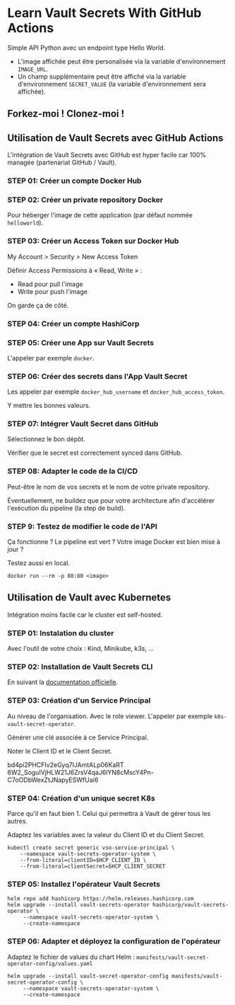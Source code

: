 # Learn Vault Secrets With GitHub Actions

Simple API Python avec un endpoint type Hello World.

- L'image affichée peut être personalisée via la variable d'environnement `IMAGE_URL`.  
- Un champ supplémentaire peut être affiché via la variable d'environnement `SECRET_VALUE` (la variable d'environnement sera affichée).

## Forkez-moi ! Clonez-moi !


## Utilisation de Vault Secrets avec GitHub Actions

L'intégration de Vault Secrets avec GitHub est hyper facile car 100% managée (partenariat GitHub / Vault).

### STEP 01: Créer un compte Docker Hub

### STEP 02: Créer un private repository Docker

Pour héberger l'image de cette application (par défaut nommée `helloworld`).

### STEP 03: Créer un Access Token sur  Docker Hub

My Account > Security > New Access Token

Définir Access Permissions à « Read, Write » :

- Read pour pull l'image
- Write pour push l'image

On garde ça de côté.

### STEP 04: Créer un compte HashiCorp

### STEP 05: Créer une App sur Vault Secrets

L'appeler par exemple `docker`.

### STEP 06: Créer des secrets dans l'App Vault Secret

Les appeler par exemple `docker_hub_username` et `docker_hub_access_token`.

Y mettre les bonnes valeurs.

### STEP 07: Intégrer Vault Secret dans GitHub

Sélectionnez le bon dépôt.

Vérifier que le secret est correctement synced dans GitHub.

### STEP 08: Adapter le code de la CI/CD

Peut-être le nom de vos secrets et le nom de votre private repository.

Éventuellement, ne buildez que pour votre architecture afin d'accélérer l'exécution du pipeline (la step de build).

### STEP 9: Testez de modifier le code de l'API

Ça fonctionne ? Le pipeline est vert ? Votre image Docker est bien mise à jour ?

Testez aussi en local.

```shell
docker run --rm -p 80:80 <image>
```

## Utilisation de Vault avec Kubernetes

Intégration moins facile car le cluster est self-hosted.

### STEP 01: Instalation du cluster

Avec l'outil de votre choix : Kind, Minikube, k3s, ...

### STEP 02: Installation de Vault Secrets CLI

En suivant la [documentation officielle](https://developer.hashicorp.com/hcp/tutorials/get-started-hcp-vault-secrets/hcp-vault-secrets-install-cli).

### STEP 03: Création d'un Service Principal

Au niveau de l'organisation. Avec le role viewer. L'appeler par exemple `k8s-vault-secret-operator`.

Générer une clé associée à ce Service Principal.

Noter le Client ID et le Client Secret.

bd4pi2PHCFIv2eGyq7lJAmtALp06KaRT
6W2_SoguIVjHLW21J6ZrsV4qaJ6lYN8cMscY4Pn-C7oODbWexZtJNapyESWfUai6

### STEP 04: Création d'un unique secret K8s

Parce qu'il en faut bien 1. Celui qui permettra à Vault de gérer tous les autres.

Adaptez les variables avec la valeur du Client ID et du Client Secret.

```shell
kubectl create secret generic vso-service-principal \
    --namespace vault-secrets-operator-system \
    --from-literal=clientID=$HCP_CLIENT_ID \
    --from-literal=clientSecret=$HCP_CLIENT_SECRET
```

### STEP 05: Installez l'opérateur Vault Secrets

```shell
helm repo add hashicorp https://helm.releases.hashicorp.com
helm upgrade --install vault-secrets-operator hashicorp/vault-secrets-operator \
     --namespace vault-secrets-operator-system \
     --create-namespace
```

### STEP 06: Adapter et déployez la configuration de l'opérateur

Adaptez le fichier de values du chart Helm : `manifests/vault-secret-operator-config/values.yaml`

```shell
helm upgrade --install vault-secret-operator-config manifests/vault-secret-operator-config \
     --namespace vault-secrets-operator-system \
     --create-namespace
```


